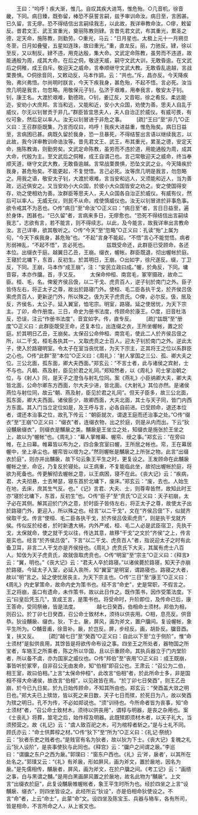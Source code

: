 <!-- { "loadSidebar": true } -->
　　王曰：“呜呼！疾大渐，惟几。自叹其疾大进笃，惟危殆。○几音机，徐音畿，下同。病日臻，既弥留，棒恐不获誓言嗣，兹予审训命汝。病日至，言困甚。已久留，言无瘳。恐不得结信出言嗣续我志，以此故，我详审教命汝。○瘳，敕留反。昔君文王、武王宣重光，奠丽陈教则肄。言昔先君文武，布其重光，累圣之德，定天命，施陈教，则勤劳。○重光，马云：“日月星也。太极上元十一月朔旦冬至，日月如叠璧，五星如连珠，故曰重光。”重，直龙反。丽，力驰反。肄，徐以至反，又以制反。肄不违，用克达殷，集大命。文武定命陈教，虽劳而不违道，故能通殷为周，成其大命。在后之侗，敬迓天威，嗣守文武大训，无敢昏逾。在文武后之侗稚，成王自斥。敬迎天之威命，言奉顺继守文武大教。无敢昏乱逾越，言战栗畏惧。○侗徐音同，又敕动反，马本作詷，云：“共也。”斥，昌亦反。今天降疾殆，弗兴弗悟。尔尚明时朕言，今天下疾我身，甚危殆，不起不悟。言必死。汝当庶几明是我言，勿忽略。用敬保元子钊，弘济于艰难，用奉我言，敬安太子钊。钊，康王名。大渡於艰难，勤德政。○钊，姜辽反，又音昭，徐之肴反。柔远能迩，安劝小大庶邦。言当和远，又能和近，安小大众国，劝使为善。思夫人自乱于威仪，尔无以钊冒贡于非几。”群臣皆宜思夫人，夫人自治正於威仪。有威可畏，有仪可象，然后足以率人。汝无以钊冒进于非危之事。 
　　[疏]“王曰”至“非几”○正义曰：王召群臣既集，乃言而叹曰，呜呼！我疾大进益重，惟危殆矣。病日日益至，言病困已甚。病既久留於我身，恐一旦暴死，不得结誓出言语以继续我志，以此故，我今详审教训命诰汝等。昔先君文王、武王，布其重光，累圣之德，安定天命，施陈教诲，则勤劳矣。文武定命陈教，虽劳而不违於道，用能通殷为周，成其大命，代殷为主。至文武后之侗稚，成王自谓己也。言己常敬迎天之威命，终当奉顺天道，继守文武大教，无敢昏逾越。言常战栗畏惧，恐坠文武之业。今天降疾於我身，甚危殆矣。不能更起，不复觉悟。言己必死。汝等庶几明是我言，勿忽略之。用我之语，敬安太子钊，大渡於艰难。言当安和远人，又须能和近人，当为善政，远近俱安之。又当安劝小大众国，於彼小大众国皆安之劝之。安之使国得安存，劝之使相劝为善。汝群臣等思夫人，夫人众国各自治正於威仪。有威有仪，然后可以率人。无威无仪，则民不从命。戒使慎威仪也。汝无以钊冒进於非事危事。欲令戒其不为恶也。○传“病日”至“命汝”○正义曰：“病日至”者，言日日益至，遍於身体，困甚也。“已久留”者，言病来多日，无瘳愈也。“恐死不得结信出言嗣续我志”，志欲有言，若不能言，则不得续志。以此，及今能言，故我详审出言教命汝。言己详审，欲其敬听之。○传“今天”至“忽略”○正义曰：孔读“殆”上属为句，“今天下疾我身，甚危殆”也。“不起”言身不能起，“不悟”言心不能觉悟。病者形弱神乱，“不起不悟”，言必死也。
　
　　兹既受命还，此群臣已受顾命，各还本位。出缀衣于庭。越翼日乙丑，王崩。缀衣，幄帐。群臣既退，彻出幄帐於庭。王寝於北墉下，东首，反初生。於其明日，王崩。○出如字，徐尺遂反。缀，丁卫反，下同。王崩，马本作“成王崩”，注：“安民立政曰成。”幄，於角反，下同。墉音容，本亦作牖。首，手又反。 
　　太保命仲桓、南宫毛，冢宰摄政，故命二臣。桓、毛，名。俾爰齐侯吕伋，以二干戈、虎贲百人，逆子钊於南门之外。臣子皆侍左右，将正太子之尊，故出於路寝门外。使桓、毛二臣各执干戈，於齐侯吕伋索虎贲百人，更新逆门外，所以殊之。伋为天子虎贲氏。○俾，必尔反。伋，居及反，齐侯名，太公子。延入翼室，恤宅宗。明室，路寝。延之使居忧，为天下宗主。丁卯，命作册度。三日，命史为册书法度，传顾命於康王。○度，旧音杜洛反，恐误，注云“作册书法度”，音宜如字。传，直专反。 
　　[疏]“兹既”至“册度”○正义曰：此群臣既受王命，还复本位，出连缀之衣，王所坐幄帐，置之於庭。於其明日乙丑，王崩矣。太保召公命仲桓、南宫毛，使此二人於齐侯吕伋之所，以二干戈，桓毛各执其一，又取虎贲之士百人，迎太子钊於南门之外。逆此太子，使入於路寝明室。令太子在室当丧忧居，为天下宗主，正其将王之位以系群臣之心也。○传“此群”至“本位”○正义曰：《周礼》：“射人掌国之三公、孤、卿大夫之位。三公北面，孤东面，卿大夫西面。”郑玄云：“不言士者，此与诸侯之宾射，士不与也。凡朝、燕及射，臣见於君之礼同。”郑知然者，以《周礼》司士掌治朝之位，与《射人》同，是天子之澄刍与射礼位同。案《燕礼》小臣纳卿大夫，卿大夫皆北面，公命尔卿东方西面，尔大夫少进，皆北面。《大射礼》其位亦然。是诸侯燕位与射位同，故云“朝、燕及射，臣见於君之礼同”。但天子臣多，故三公北面，孤东面，卿大夫西面。诸侯臣少，故卿西面，大夫北面，其士与天子同，皆门内西方东面。其入门当立定位如是，及王呼与言，必各自前进。已受顾命，退还本位者，谓还本治事之位，故孔下传云：“朝臣就次，谓退王庭而还治事之处。”○传“缀衣”至“王崩”○正义曰：“缀衣”者，连缀衣物，出之於庭，则是从内而出。下云“狄设黼扆缀衣”，则缀衣是黼扆之类。黼扆是王坐立之处，知缀衣是施张於王坐之上，故以为“幄帐”也。《周礼》：“幕人掌帷幕、幄帟、绶之事。”郑玄云：“在旁曰帷，在上曰幕。帷幕皆以布为之，四合象宫室曰幄，王所居之帐也。帟，王在幕居幄中，坐上承尘也。幄帟皆以缯为之。”然则幄帐是黼扆之上所张之物。此言“出缀衣於庭”，则亦并出黼扆，故下句云象王平生之时，更复设之。王发顾命在此黼扆幄帐之坐，命讫，乃复反於寝处。以王病重，不复能临此坐，故彻出幄帐於庭，将欲为死备也。传更解彻去幄帐之意，以王病困，寝不在此。《丧大记》云：“疾病，君、大夫彻悬，士去琴瑟，寝东首於北墉下，废床。”郑玄云：“废，去也。人始生在地，去床，庶其生气反。也。”《记》言君、大夫、士，则尊卑皆然，故知此时王亦“寝於北墉下，东首，反初生”也。○传“臣子”至“贲氏”○正义曰：天子初崩，太子必在其侧。解其迎於门外之意，於时臣子皆侍左右，将正太子之尊，故使太子出於路寝门外，更迎入，所以殊之也。经言“以二干戈”，文在“齐侯吕伋”下，似就齐侯取干戈。传言“使桓、毛二臣各执干戈，於齐侯吕伋索虎贲”，则是执干戈就齐侯。传似反於经者，於时新遭大祸，内外严戒，桓、毛二人必是武臣宿卫，先执干戈，太保就命，使之就干戈以往，传达其意，故移“干戈”之文於“齐侯”之上，传言是实也。经言“於齐侯吕伋”，下言“以二干戈、虎贲百人”者，指说迎太子之时有此备卫耳，非言二人干戈亦是齐侯授也。《周礼》虎贲氏下大夫，其属有虎士八百人。知伋为天子虎贲氏，故就伋取虎贲也。○传“明室”至“宗主”○正义曰：《释言》云：“翼，明也。”《丧大记》云：“君夫人卒於路寝。”以诸侯薨於路寝，知天子亦崩於路寝。今延太子入室，必延入丧所，知“翼室”是明室，谓路寝也。路寝之大者，故以“明”言之。延之使忧居丧主，为天下宗主也。○传“三日”至“康王”○正义曰：《周礼》内史掌策命，故命内史为策书也。经不言“命史”，史是常职，不假言之。王之将崩，虽口有遗命，未作策书，故以此日作之。既作策书，因作受策法度。下云“曰皇后凭玉几”，宣成王言，是策书也。将受命时，升阶即位，及传命已后，康王答命，受同祭飨，皆是法度。
　
　　越七日癸酉，伯相命士须材。邦伯为相，则召公。於丁卯七日癸酉，召公命士致材木，须待以供丧用。○相，息亮反。供音恭。狄设黼扆、缀衣。狄，下士。扆，屏风，画为斧文，置户牖间。复设幄帐，象平生所为。○黼音甫，徐音补。扆，於岂反。屏，步经反。画，胡卦反。牖音酉。复，扶又反。 
　　[疏]“越七日”至“癸酉”○正义曰：自此以下至“立于侧阶”，惟“命士须材”是拟供丧用，其馀皆是将欲传命布设之事。四坐王之所处者，器物国之所宝者，车辂王之所乘者，陈之所以华国，且以示重顾命。其执兵器立于门内堂阶者，所以备不虞，亦为国家之威仪也。○传“邦伯”至“丧用”○正义曰：成王既崩，事皆听於冢宰，自非召公无由发命，知“伯相”即召公也。王肃云：“召公为二伯，相王室，故曰伯相。”上言“太保命仲桓”，此改言“伯相”者，於此所命士多，非是国相不得大命诸侯，故改言“伯相”，以见政皆在焉。“於丁卯七日癸酉”，则王乙丑崩，於今已九日矣。於九日始传顾命，不知其所由也。郑玄云：“癸酉盖大敛之明日也。”郑大夫已上殡敛，皆以死之来日数，天子七日而殡，於死日为八，故以癸酉为殡之明日。孔不为传，不必如郑说也。“须”训待也。今所命者皆为丧事，知“命士须材”者，“召公命士致材木，须待以供丧用”，谓椁与明器，是丧之杂用也。案《士丧礼》将葬，筮宅之后，始作椁及明器。此既殡即须材木者，以天子礼大，当须预营之。故《礼记》云：“虞人致百祀之木，可为棺椁者斩之。”是与士礼不同。顾氏亦云：“命士供葬椁之材。”○传“狄下”至“所为”○正义曰：《礼记·祭统》云：“狄者乐吏之贱者也。”是贱官有名为狄者，故以狄为下士。《丧大记》复魄之礼云“狄人设阶”，是丧事使狄与此同也。《释宫》云：“牖户之间谓之扆。”李巡曰：“谓牖之东户之西为扆。”郭璞曰：“窗东户西也。《礼》云‘斧，扆者’，以其所在处名之。”郭璞又云：“《礼》有斧扆，形如屏风，画为斧文，置於扆地，因名为扆。”是先儒相传，黼扆者，屏风，画为斧文，在於户牖之间。《考工记》云：“画缋之事，白与黑谓之黼。”是用白黑画屏风置之於扆地，故名此物为“黼扆”。上文言“出缀衣於庭”，此复设黼扆帷幄帐者，象王平生时所为也。经於四坐之上言“设黼扆、缀衣”，则四坐皆设之。此经所云“狄设”，亦是伯相命狄使设之。不言“命”者，上云“命士”，此蒙“命”文。设四坐及陈宝玉、兵器与辂车，各有所司，皆是相命，不言所命之人，从上省文也。
　
